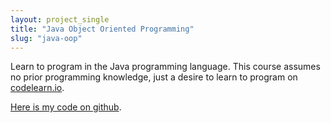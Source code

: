 ```yaml
---
layout: project_single
title: "Java Object Oriented Programming"
slug: "java-oop"
---
```

Learn to program in the Java programming language.
This course assumes no prior programming knowledge, just a desire to learn to program on [codelearn.io](https://codelearn.io/certification/mzvizthj).  

[Here is my code on github](https://github.com/vegetaz/JavaOOPCodeLearnIO).